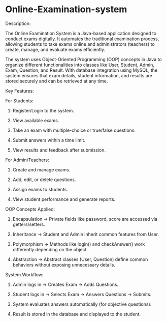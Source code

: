 # Online-Examination-system

Description: 

   The Online Examination System is a Java-based application designed to conduct exams digitally. It automates the traditional examination process, allowing students to take exams online and administrators (teachers) to create, manage, and evaluate exams efficiently.

   The system uses Object-Oriented Programming (OOP) concepts in Java to organize different functionalities into classes like User, Student, Admin, Exam, Question, and Result. With database integration using MySQL, the system ensures that exam details, student information, and results are stored securely and can be retrieved at any time.

Key Features:

  For Students:

1. Register/Login to the system.

2. View available exams.

3. Take an exam with multiple-choice or true/false questions.

4. Submit answers within a time limit.

5. View results and feedback after submission.

  For Admin/Teachers:

1. Create and manage exams.

2. Add, edit, or delete questions.

3. Assign exams to students.

4. View student performance and generate reports.

OOP Concepts Applied:

1. Encapsulation → Private fields like password, score are accessed via getters/setters.

2. Inheritance → Student and Admin inherit common features from User.

3. Polymorphism → Methods like login() and checkAnswer() work differently depending on the object.

4. Abstraction → Abstract classes (User, Question) define common behaviors without exposing unnecessary details.

System Workflow:

1. Admin logs in → Creates Exam → Adds Questions.

2. Student logs in → Selects Exam → Answers Questions → Submits.

3. System evaluates answers automatically (for objective questions).

4. Result is stored in the database and displayed to the student.

